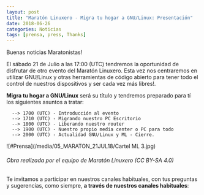 ```yaml
---
layout: post
title: "Maratón Linuxero - Migra tu hogar a GNU/Linux: Presentación"
date: 2018-06-26
categories: Noticias
tags: [prensa, press, Thanks]
---
```


Buenas noticias Maratonistas!

El sábado 21 de Julio a las 17:00 (UTC) tendremos la oportunidad de disfrutar de otro evento del Maratón Linuxero. Esta vez nos centraremos en utilizar GNU/Linux y otras herramientas de código abierto para tener todo el control de nuestros dispositivos y ser cada vez más libres!.

**Migra tu hogar a GNU/Linux** será su título y tendremos preparado para tí los siguientes asuntos a tratar:

      --> 1700 (UTC) - Introducción al evento
      --> 1710 (UTC) - Migrando nuestro PC Escritorio
      --> 1800 (UTC) - Liberando nuestro router
      --> 1900 (UTC) - Nuestro propio media center o PC para todo
      --> 2000 (UTC) - Actualidad GNU/Linux y ML - Cierre.

![#Prensa](/media/05_MARATON_21JUL18/Cartel ML 3.jpg)
###### Obra realizada por el equipo de Maratón Linuxero (CC BY-SA 4.0)


Te invitamos a participar en nuestros canales habituales, con tus preguntas y sugerencias, como siempre, **a través de nuestros canales habituales**:
